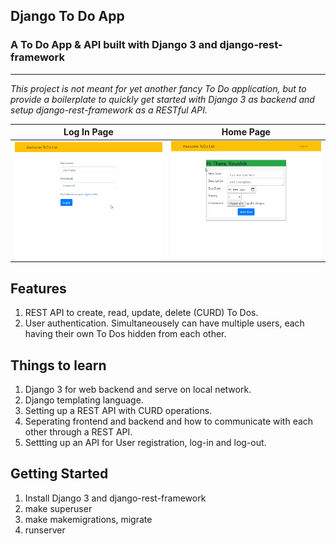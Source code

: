 ## Django To Do App
### A To Do App & API built with Django 3 and django-rest-framework
---


_This project is not meant for yet another fancy To Do application, but to provide a boilerplate to quickly get started with Django 3 as backend and setup django-rest-framework as a RESTful API._

Log In Page             |  Home Page
:-------------------------:|:-------------------------:
![](./static/login.png)  |  ![](./static/dash.png)


## Features
1. REST API to create, read, update, delete (CURD) To Dos.
2. User authentication. Simultaneousely can have multiple users, each having their own To Dos hidden from each other.

## Things to learn
1. Django 3 for web backend and serve on local network.
1. Django templating language.
2. Setting up a REST API with CURD operations.
3. Seperating frontend and backend and how to communicate with each other through a REST API.
4. Settting up an API for User registration, log-in and log-out.

## Getting Started
1. Install Django 3 and django-rest-framework
3. make superuser
2. make makemigrations, migrate
4. runserver
